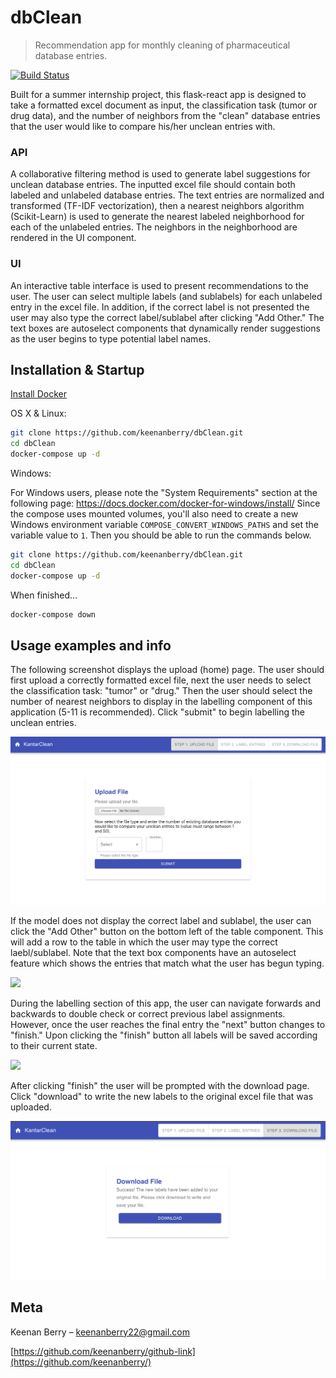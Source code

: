 # dbClean
> Recommendation app for monthly cleaning of pharmaceutical database entries.

[![Build Status][travis-image]][travis-url]

Built for a summer internship project, this flask-react app is designed to take a formatted excel document as input, the classification task (tumor or drug data), and the number of neighbors from the "clean" database entries that the user would like to compare his/her unclean entries with.

### API
A collaborative filtering method is used to generate label suggestions for unclean database entries. The inputted excel file should contain both labeled and unlabeled database entries. The text entries are normalized and transformed (TF-IDF vectorization), then a nearest neighbors algorithm (Scikit-Learn) is used to generate the nearest labeled neighborhood for each of the unlabeled entries. The neighbors in the neighborhood are rendered in the UI component. 

### UI
An interactive table interface is used to present recommendations to the user. The user can select multiple labels (and sublabels) for each unlabeled entry in the excel file. In addition, if the correct label is not presented the user may also type the correct label/sublabel after clicking "Add Other." The text boxes are autoselect components that dynamically render suggestions as the user begins to type potential label names.

## Installation & Startup

[Install Docker](https://docs.docker.com/v17.09/engine/installation/)

OS X & Linux:

```sh
git clone https://github.com/keenanberry/dbClean.git
cd dbClean
docker-compose up -d
```

Windows:

For Windows users, please note the "System Requirements" section at the following page: https://docs.docker.com/docker-for-windows/install/
Since the compose uses mounted volumes, you'll also need to create a new Windows environment variable `COMPOSE_CONVERT_WINDOWS_PATHS` and set the variable value to `1`. Then you should be able to run the commands below.

```sh
git clone https://github.com/keenanberry/dbClean.git
cd dbClean
docker-compose up -d
```

When finished...

```sh
docker-compose down
```

## Usage examples and info

The following screenshot displays the upload (home) page. The user should first upload a correctly formatted excel file, next the user needs to select the classification task: "tumor" or "drug." Then the user should select the number of nearest neighbors to display in the labelling component of this application (5-11 is recommended). Click "submit" to begin labelling the unclean entries.

![](demo/upload.png)

If the model does not display the correct label and sublabel, the user can click the "Add Other" button on the bottom left of the table component. This will add a row to the table in which the user may type the correct laebl/sublabel. Note that the text box components have an autoselect feature which shows the entries that match what the user has begun typing.

![](demo/add-other.gif)

During the labelling section of this app, the user can navigate forwards and backwards to double check or correct previous label assignments. However, once the user reaches the final entry the "next" button changes to "finish." Upon clicking the "finish" button all labels will be saved according to their current state. 

![](demo/forward-back.gif)

After clicking "finish" the user will be prompted with the download page. Click "download" to write the new labels to the original excel file that was uploaded.

![](demo/download.png)


## Meta

Keenan Berry – keenanberry22@gmail.com

[https://github.com/keenanberry/github-link](https://github.com/keenanberry/)

<!-- Markdown link & img dfn's -->
[travis-image]: https://img.shields.io/travis/dbader/node-datadog-metrics/master.svg?style=flat-square
[travis-url]: https://travis-ci.com/keenanberry/dbClean
[wiki]: https://github.com/yourname/yourproject/wiki
